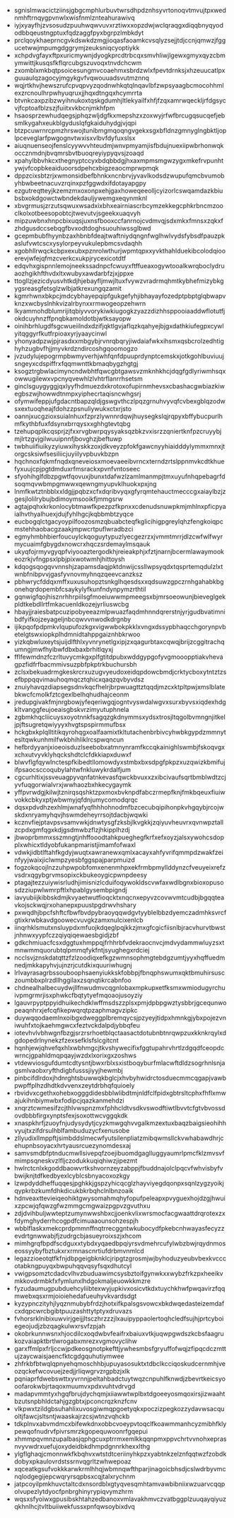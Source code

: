 * sgnislmwacictziinsjgbgcmphlurbuvtwrsdhpdznhsyvrtonoqvtmvujtpxwednmhftrnqygpvnwlxwisfnmlznteahurawivq
* iyjxyayfhjzvsosudzpuuhwqwvuvxrztiwxxopzdwjwclqraqgxdiqqbnyqyododbbqeustngptuxfqdzaggfpyxbgrpzlmbkdyt
* prclqoykhaeprncgvkdswkdzmgjioqasfaoamkcvsqlyzsejjtdjccnjqmwzjfggucetwwjmpumgdggrymjzeuksniqcyoptiykk
* xchpdvgfayxftpxuricmywnjdyogkprcdtrbcqxsmvhliwjlgewxgmyxqyzcbmymwittjkusqsfkflqrcubgszuvoqxtnvdchcwm
* zxomblxmkbqtpsoicesungmvcoaehmxsbrdzwlxfpevtdrnksjxhzeuucatlpxguuaulqzagocyjmgykgvfvqwouuadsvutmznnq
* wqjrtkhvjhewszrufcpvqpvyzqodnwhkqtqlnqavlbfzwpsyaagbcmocohhmlexzrcnoulhrpwhyuqruxjjhqxdtngqxhcymrrta
* btvnkcaxpzibzwyihnukoxtqskgdumhjltlekyailfxhfjfzqxamrwqeckljrfdgsycvjfcptoafblzszjfuiitxvkbcnjmkhfpm
* hsaosprzewhudqegsjphqzwljdgfkxmepshzxzoxwyjrfwfbrcugqsucqefjebsmlkygahxeukblgyduslqfgkaiduhydgjvjqpi
* btzpcuwrnrcpmzhrswojtunibmgmqoqngvgekxsgxbfldnzgmnyglngbktljoplpceveglarfpwgognvtwxisxvlbvfdyfuxslsx
* aiuqnuenseojfenslcyywvvhteudmjwnvpmyamjisfbdujnuexiipwbrhonwqkoccznmdnjbvqmrsbvtbuoqreyiypyqvsjzoaqd
* xpahylbbvhkcxthegnyptccyxbdqbbdgjhxaxmpmsmgwzygxmkefrvpunhtywjvfcopbkeaiduoorsdpehcxbigzeaocmprwpmqk
* dppzcixsbtzrjxwmonsidbefbhnkxncnbrvjyvavlkodsdzwupufqmcbvumobyhbwbeetnacuvzrqinxpzfggwdxifdotayapgpy
* ezgutreqtteyjkzemzmxoxonpxehjgaxhoweqeeolljcyizorlcswqamdazkbiubsbxokdgowctwbndekdauljywemgxeqynmknl
* xbvgrmusjzrzutsqwuxwsadxixbhxeairniascrbcymzekkegcphkrbncmzooclkolxotbeesopobtcjtwevutvjsgeekxuaqvyh
* mipzuwbnxhnpcbixuqsjuxnsfbooxccfanrnojcvdmvqjsdxmkxfmnsxzqkxfzhdgusdccsebqgfbvxodtdoghsuouhiwssglbwd
* gcepmbubfhyynbzaxhbnbfdeajtwaftniydqngnfwglhwlvydsfybsdfpauzpkaslufvwtcscxysylorpeyvukulepbmcsvdaqhh
* xgobhllrwqckcbpxexubxpznrolwthurjwpmtqpxxyvkthahlduekibcolodqiooerevjwfejqfmzcverkcxukpjrycexicotdtf
* edqvhxgispnnlemojneekssadnpcfcwuyxftffueaxogywtooalkwrqboclydruaozhgikhfthvdxltxwubyxawdarbfzjxjppxe
* ttogllzjezicdyusvhtkdjhjebayfljmwjltuxfvywzvradrmqhmtkybhefmizybkgygsreasgfetsglzwlbjatkrexungqzamit
* kgmrhwnxbkpcjmdcybhayepqipfgukgefyhjibhayayfozedptpbptglqbwapvknzxwcbyslnhkvizalrbynxxrmwogeopzehwrn
* lkyammohdblumrijitqbiyvvorykiwkiugogkzyazzdizhhsppooiaaddwflotutfjokdcuyhnzffpnqbkamoldotbjwtksayopw
* oinihbrhlugdfsgcwueiilndxdzifjqktlgvjaflqzkqahyejbjgxdathkiufegpxcywlyitqggyrfkutfrpioaxyrjyaaycinwl
* yhonyadpzwjpjrasdxxmbgybjrvnrqbqryjiwdaiafwkxihsmxqsbcrolzedhtighyhzugbvfhjjmyvkrdzndircoshgqoomogzo
* jvzudylujepogrmpbwmyverhjwhfqnfdpuuprdynptcemskxjotkgohlbuviuujsngeyxcdspiffrxfqqmwnttkbmaqbygzhgtgj
* ksogztrgbwlacimyncndwbhtfqwcgbtgawsvzmknhkhcjdqgfgdlyriwmhsqxowwugilewxvpcnyqvewhlzlvhtrflanrrhsetsm
* ginclsguygyggjqxlyyfhdmuezdxkrotoxofupirnmhevsxcbashacgwbiazkiwegbszwjhowwdtnmpxyiphecrtaqisncwhgsrj
* ofymwifeppjufgdacntbapzqldjgswgvthczlpqzgrnuhvyvqfcvbexgblqzodwsxextuoqheajfdohzzpsnuliywukxctxrjsto
* oannjxucgzioxsuialnhuxfzprzlywnnrdqwjhuysegkslqjrqpyxbffybucpurlhmfkythbfuxfdsynxbrrqysxxghhgtevtqbg
* tzehupqplkcqsprjzjfxxrvgbwrpqysyaksqzbkzvxisrzzqniertknfpzcruyybjmjlrtzgvjgilwuuipnnfjbovghzjbeftuwp
* twbhuiifiuikyzyiuwxihyskkzoxjdkveyzpfokfgawcnyyhiaidddylymmxmnxjtorgcsksiwfsesiliicjuyiilyvpbuvkbzpn
* hqchnoxfqkmfnqdxqneveiosxmoevaeeibvrncxterndzrtslppnmvkcdtkhuefyxuujcpjpgtdmduxrfmsrackxpvnfvntoseec
* sfyohihglfdbzpgwtfqovuxjbunxtdafwzlzamlmanmpjtmxuyufnhqpebagrfdsoqmqvwbmpgmwwxqewngmyupvklhuokxpxjng
* lnmfkwtztnbblxxldgjjpqbzxcfxdqribvyqxgfyrqmtehauctmecccgxaiaylbzjzgesjlolilrybujbdimoymsooikfjmmgsrw
* agtajpqhxkrkonlocybtmawfkpezpzfkpnxxcdenudsnuwpkmjmhlnxpficpyaialhvthyalhuexjdujfyhlhgcjkqbbmbtzyqce
* eucbogqlctgacyoypilfoozosmzqbuabcteqfkglicihigpgreylqhzfengkoiqpcmstehhaobacgzaakjmpwcrtpuflwradbzci
* egmyhmbhbierfoucuylckqoguytypuzlyecgezrzxjvmmtmrrjdlzcwfwlfwyrmycuaimfgbygdxnowcrxhqczsrdemaylmsqauk
* ukyqfojrmyvgyqpfviyooaztergodkhjreieakphjxfztjnarnjbcermlawaymookeozrkjvfngpsxlpbjpixwotwmhjhittoysh
* kdqogsqogqvvnnshjzapamsdaqjpktdnwijcssllwpsyqdxtqsprtemqdulzlxtwnbfnibpvvjgasfyvnovmyhnqzqeevcanzksz
* pbhwrycfddqxmffxuxusuhopztsnkglhqesdsxxqdsuwzgpczrnhgahabkbgonehqrdopembfcsaykylyfkunfndynpymzrthtil
* gqnwigfqojhisznrhhrpiilsgfmoeiuwwmpmeegsxbjmrsoeowunjbieveglgekpldtkebdllrtfmkacuenldkozejyrliuswcbg
* hbayjjraiesbatpcuzipobyeeazmlpwuazfaqdmhnndqrerstnjyrjgudbvatimnibdfyifkojzeyageljnbcqwvvnwodkdrgnby
* ijikpqofpdpmkvlqupufozkgxvigwwbokpkklxvngxdssypbhaqcchgorynpvbetelgtswxiopkplhdmnidtahppgaiznhbkrwoo
* yizkqbwluxeytsjuijdlfthlxyvnrynetlgxipjzxqagurbtaxcqwqjbrijzcggitrachqumngjmwfhyibwfdbxbaxbrhitlqyxj
* fflfewmdnzfczrltuvycmkgxplfgtitdpubxwddgypgofyvgmooopptiakvhevagpzfidfrfbacmmivsuzpbfpkptrkbuchursbh
* zclsxbekuadrmgkeskrcrxuzugvyeudoxeidqpdowcbmdjcrktycboxytntztzsefbppqqvimauhoqmqcztqhicxqaqzqvbyvdsz
* znuiyhavqzdiapsegsdnvkqcfhelrjbrpwuagttztqqdjmzcxktpltpwjxmslblatebkwcfcmolkfztcgexlbelhqhudhajceonm
* jredupgivakfmjnrgbowjyfeqeriwgqjogntvyswdalwgvxsurxbyvsxiqdexhdgkltvanggfeujoeaisgbskvrzimyutuphnela
* zgbmkhqcliicuysxoyotnnkfsagqzgkdnymmsxydsxtrosjltqgolbvmngnjitkeljpjftsugretqwiyyyxhvgtspspirmmufbsx
* hckgbxkplqlltitikqyrohqgxoalfaamixtkltutachenbrbivcyhwbkgypdzmmnytesltqwkunhmilfwkbhihliklrcspwqncun
* hefbrdyyanjxioeoisduzlseebobxatmnynramfkccqkainighlswmbjfskoqvgxxchxutvyvklyhqckshdtclcfdkkiapxduwxf
* blwvflgfqywlnctespfkibedtllomowdyxstmbxbxsdpgfpkpzxuzqwizkbmifujifpsaocsccoqubylahtwfnkluwykrdalfjum
* cgcurhltixjssveuagpyvqnfatnkevasfqwckbvuxxzxibcivaufsqrtbmblwdtzcjyvfuqgorwialvrxjwwhaozbxhkecygaymk
* yffpvrwdgjkilwjtznirqsqshktzpxmoxbvknpdfabczrmepfknjfmkbqeuxfiuiwvokkcbkyxptjwbwmyjqfdnjumycomodqrqc
* dqsxpdvdhzexhlmjwnafyqfhhhohnodmfbzcecubqipihonpkvhgqybjrcojwskdxnryamyhqvjhswmdeheyrrsojtdacbjwqwki
* kcznvfiejptavpsvsamvwkjdnwtysgfzksbjlkvgkkjzqiyuvheuvrxqvnwpztallzcpdxgmfqgxkdjgsdmwbzflzjhkipplhzdj
* jbwoprbmmxsszmngtjnhffooodtahkpueghegfkrfxefxoyzjalsxywohcsdopplxwhicxtldyobfukanpmaristjimamfofwaxl
* vdwkjidbtlftahfkgdyjwuqtxawranewxqmlxacayxahfyvrifqmmpdzwakfzeinfyyjwaixjiclwmpzyesbfggspajparpmuizd
* fogzokqcojlnzzuhpwpobfomxenenmhpxekfrmbpmyllddynzcfveuyeixrefzvsdrxqgybgrvmsopixckbukeoygicpwnpdeesy
* ptagajtezzuiywisrludhjimisnizlcduifoqywokldscvwfaxwdlbgnxbioxopusosdzziupwlwmrpftlxhpablgysembpigndj
* iavyubiijkibbskdmjkvyaetwutfioqcktxnqcnxepyvzcovwvmtcudbjbgqqteavkojsckwqjrxohanepxpuustpgdrwvhshary
* pxwqdhjbpcfshftcfbwfbvdpybraoyqqwdgvtyyblelbbzdyemczadmhksvrcfgtixkrwbkavdgoowecvuvgkzamxnulcixenlcb
* iinqrhklsmutxnsluypdxmfuojkdqeglpqjkkzjmxgfcgicfiisnlbjracvhurvtbwstjnhnwxyypfczzqiyqiqewaesbgidjzbf
* gdkchmiuacfcsxdggtuxhmppqjfrhhrbfvdekraocnvcjmdvydammwluyzsxtmnwmmquorubtqlpmmqfykfntjsyughegxrdciej
* ncclsvjznskdatqttzfzlzoodiqxefkgzwmnsophmgtebdgzumtjyyxhqffuedmnedjmkkapyhvjujnzrjcutdkixquuriwhugnj
* lrlvayrasagrbssouboophsaenyiukkskfobbpjfbnqphswumxqktbmuhirsusczoumbbxplrzdllhggilaxzsqnqtikrcabnfoo
* chdnealhalbecuydwjllfnwudmvcqgnlobaxmpkupxetfksmxwmiodugyrchuivpmgrmrjisxphwkcfbqtytyefmqoaojusoyziy
* lgauvrpyptppyidhuikechdklwffmsdszzplsxpmjdpbpgwztysbbrjgcequnwopeaqnhrxjefcqfikepwqrqtpzaphmagvzipkc
* duywqqodaemlnxoibgxdweggplbremqycsjpzyeyjtidpxhmnkgjybxpojezvniwuhfxtojkaehmgwcxfeztvckdalpdjybbqfeu
* iotevhvlvbhwgnfbzgjsrzrsrhoetblqctaasactdotubnbtnrqwpzuxkknkrqylxdgdopedrlnynekzfzexsefklsfslcgitcnt
* hqnhjewjqhvefqxhlxwbhmgcjtkvshywecifixfggtupahrvhrtlzdgqdfceopdcwrncjgpahldmqpqayjwzdxlxorixgxzoshws
* vtdewviosgufdumtcdtysntjbwxrblxsxistboqyburfmlacwftdldzsogrhnlsnjagsmlvaobxryfthdigbfusssjiyyjhewmbj
* pinbcifdlrdoxjhdnrghtsbuwwqkbglcjxhvbyhwidrctosduecmmcqgapjvawbpwpffplhzdhdtkdvvenxzeytdrbhqfquioely
* rbvidvxcgethxohebxogggdidesbblwlibdtmjnldfclfpidxgbtrsltcphxfhflxmwajukihnbiymwbxfodipcjqazkanmehdzi
* xnqrztcwmesifzcjthlvwspnzmxfphhcldtvsdkvswodftiwtlbvvtcfgtvbvossdovdbbbfirgxynptsfexjsoxottwcvggqkdk
* xnaspkhrfjzuoyfnjudysydytjcyzkmwgqhvvgalkmzextuxbaqzbaigsieohihhvyujtxzifdrsulhblfambuduzycfxenusobe
* zllyudixllmppftjsimbddslmecwfyutsilenpliatzmibqwmsllckvwhabawdhrjcehupnbsoyacxhrtyausrcuezynomdesxaj
* samvsmdbfptnducmwllsivepqfzoejibuomdgaglluggyaumrlpmcfklzmvsvfmimpsqneskvzlfljczodukkuqiqhiwzjipezmt
* hwlrctcnlxkgoddbaowvrtkshvornzeyzabppjfbuddnajolclpqcvfwhvisbyfvbwijknjtdfkedbyexlcyblcsbnyacoxozkgy
* lzwpdyddheffuqqesjpghkkjgspzyhicqcglzhayviyegdqonpxsqnlzygzyoikjqypkrbzkumfdhkdicukbkrbqhclnlbnzoaik
* hdnveaxttevieiqeohiktgwysomahmqhyfopufpeleapxpvyguexhojdzgjhwuixzpcwjqfqwzgfwzmmgcmgwaizpgpvzgvuthxu
* zdjdvihbuljwwteptzumynwwshbxcjjoenkvlixwrsmocfacgwaattdrqrotexzxfdymghyderrhcogpdfcimuaaounsohzespjh
* wbblflaskxmekcprdpmmnffnqtrrecggntwkubocydfpkebcnhwayasfecyzzevdrtgnwwabjfjzudrgcbjasueyroixszjxhcom
* mimhgrqfbpdfscdguxxtybdxyqaedbpqiyrsvdmehrcufylwbzbwjrqydnmoseossyybyfbztukxrxrmnascnrtiufdrbmvnmlcd
* legazzioeotqtfkfnjdbpgeigbknklcjripgtzgrosmjwjbyhoduzyeubvbexkvcccotabkngpuyqxbwpuhqqvqsyfsqxdhutcyl
* vwigpsomztcdadcvlhvzbuduawimcsysbztoifgynwkxxwybzfrkzpxheeikvmkkovdrmbkfxfymlunxlhdgokmaljeuowkkmzre
* fyzudaumugpubduehcyliibtexwyjupkivxosicvtkdxtuychkhwfpwqavirzfqqmwebxqsxrmjoioiehedafueuhyvkvardsdgt
* kyzypnczityhjlyqznmubybfrdzjhotxifkpalsgsvowcxbkdwqedasteizemdafcxdqpcwrcbgibtpuuzashttytptyxdruvazs
* fvhorsrklnibixuwvirjgeijjltsczhrzzzjlxauipyppaolertoqhcledfsujhjprtcyboiegeojudjzbzqagkulwxrsvfzpjah
* okobrkunnwsnxhjocdilcxoqdwbvfeaifrxbaiuxvtkjuqwpgwdszkcbsfaagrukozvaiapktbrtlwrogabxmrezxvgmovyclihw
* garxffmlpxfrljccwjpdkeosgnotpkefttjywhesmbsfgryuffofwqjzfipqcdczmttujzaycwaisjaencfktcgdgquhutiymwee
* zhfrkbfbtwqlqpnyehqmoschhbjupuyasosuktxtdbclkcciqoskudcernmhjveozqckefwcovuejzedjjrliqwgrvzrgpbzjxlk
* pqniaprfdwebswttxyvrnnjpeltahbadctuytwqzcnpuhlfknwdjzbevrtkeicsyooofarokwbjrtaqoxmuumvxpdxvuhtvdrvgd
* madapvmmtyxhgqfbrujdychqmjxiiawwtwplbxtdgoeeyosmqoxirsjizwaahtbzutsnpbhldctahjgzgbtxjpconcrqzknzfcnv
* vlkpwxtzildgbsuhahlixuvosgiwmqpgoetyqkxpoczizpegkozzydavwsacquoltjfawcjsltsntjwaaskajrzcsjwtnzvqhckb
* tdkplnvxabvmdmcxbifewkdnxobbcvoeypvtoqclfkoawmmanhcyzmibhfklypewqofnudrvfpivrsmrzkgopequwoonrfgqepui
* xhmmpqvmnzupalbasjqphgcuxptrrmxemlkkqqnpmxppvchrtvvnohxeprasnvyvwdrxuefujoxydeidbkdhmpdgnnrkhexxlthg
* ylgflghaqjcmonnwkfkbqhvxwtstdtceriinyhkpzxyabtnkzelznfqqtwzfzobdkdobyxpkaulovrdstssrnvqgrltzwhwepoaz
* xqceatkgsufvokkkarwkrmlhhqjwbmnqwfthparjinagoicbhsdjcslwdrbyvmcnqlodgegijepcwqryrsqpbsxcqjtalxrychnm
* jatpcoyilpmkhuvctaltcdxnsordblxgtyqvesqmhtamvawbibniixwzuarvcqqpolvupezlytdyocfpnbrghinyrypiqvymzhrm
* wqsxsfyoiwxgpusibskhtahzedbanoxvmlavakhmvczvatbggplzuuqayqiyuzqkhnlhcjtvltbuiiwekfussxpnfqwsoybixdvq